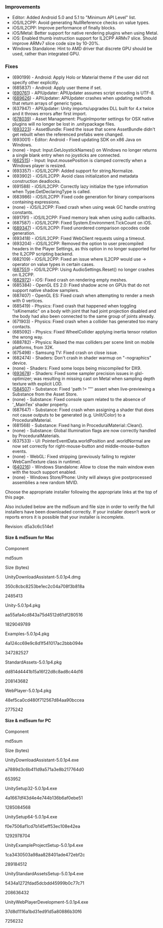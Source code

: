 ### Improvements

*   Editor: Added Android 5.0 and 5.1 to "Minimum API Level" list.
*   iOS/IL2CPP: Avoid generating NullReference checks on value types.
*   iOS/IL2CPP: Improve performance of finally blocks.
*   iOS/Metal: Better support for native rendering plugins when using Metal.
*   iOS: Enabled thumb instruction support for IL2CPP ARMv7 slice. Should improve ARMv7 slice code size by 10-20%.
*   Windows Standalone: Hint to AMD driver that discrete GPU should be used, rather than integrated GPU.

### Fixes

*   (690199) - Android: Apply Holo or Material theme if the user did not specify other explicitly.
*   (685837) - Android: Apply user theme if set.
*   ([690761](http://issuetracker.unity3d.com/issues/api-upgrade-causes-certain-characters-in-commented-out-lines-to-be-replaced-with-odd-symbols)) - APIUpdater: APIUpdater assumes script encoding is UTF-8.
*   ([689626](http://issuetracker.unity3d.com/issues/apiupdater-crashes-when-updating-methods-that-return-arrays-of-generic-types)) - APIUpdater: APIUpdater crashes when updating methods that return arrays of generic types.
*   (637947) - APIUpdater: Unity imports/upgrades DLL built for 4.x twice and it throws errors after first import.
*   ([678039](http://issuetracker.unity3d.com/issues/plugin-importer-settings-do-not-persist-when-exporting-a-unitypackage)) - Asset Management: PluginImporter settings for OSX native plugins will no longer be lost in .unitypackage files.
*   ([693223](http://issuetracker.unity3d.com/issues/bundle-changes-not-visible-in-scene)) - AssetBundle: Fixed the issue that scene AssetBundle didn't get rebuilt when the referenced prefabs were changed.
*   (693001) - Editor: Android - Fixed updating SDK on x86 Java on Windows.
*   (none) - Input: Input.GetJoystickNames() on Windows no longer returns a single blank entry when no joysticks are connected.
*   ([662515](http://issuetracker.unity3d.com/issues/input-when-resizing-window-input-dot-mouseposition-will-be-clamped-by-the-original-window-size68934)) - Input: Input.mousePosition is clamped correctly when a Windows player is resized.
*   (693357) - iOS/IL2CPP: Added support for string.Normalize.
*   (693902) - iOS/IL2CPP: Avoid class initialization and metadata construction deadlocks.
*   (691588) - iOS/IL2CPP: Correctly lazy initialize the type information when Type.GetDeclaringType is called.
*   (683986) - iOS/IL2CPP: Fixed code generation for binary comparisons containing expressions.
*   (none) - iOS/IL2CPP: Fixed crash when using weak GC handle onstring constants.
*   (691791) - iOS/IL2CPP: Fixed memory leak when using audio callbacks.
*   (687587) - iOS/IL2CPP: Fixed System.Environment.TickCount on iOS.
*   ([689347](http://issuetracker.unity3d.com/issues/il2cpp-bounds-dot-encapsulate-on-a-bounds-of-size-infinity-sets-the-bounds-to-size-nan)) - iOS/IL2CPP: Fixed unordered comparison opcodes code generation.
*   (693418) - iOS/IL2CPP: Fixed WebClient requests using a timeout.
*   (693204) - iOS/IL2CPP: Removed the option to user precompiled headers in the Player Settings, as this option in no longer supported for the IL2CPP scripting backend.
*   (682109) - iOS/IL2CPP: Fixed an issue where IL2CPP would use -> operator on value types in certain cases.
*   ([687551](http://issuetracker.unity3d.com/issues/il2cpp-audio-resetting-audio-settings-via-script-causes-crash)) - iOS/IL2CPP: Using AudioSettings.Reset() no longer crashes on IL2CPP.
*   ([682972](http://issuetracker.unity3d.com/issues/app-freezes-on-getbuffer-inline)) - iOS: Fixed crash on rendering empty meshes.
*   (685384) - OpenGL ES 2.0: Fixed shadow acne on GPUs that do not support native shadow samplers.
*   (687407) - OpenGL ES: Fixed crash when attempting to render a mesh with 0 vertices.
*   (685419) - Physics: Fixed crash that happened when toggling "isKinematic" on a body with joint that had joint projection disabled and the body had also been connected to the same group of joints already.
*   (671903) - Physics: Fixed crash when a collider has generated too many contacts.
*   (685092) - Physics: Fixed WheelCollider applying inertia tensor rotation the wrong way.
*   (688782) - Physics: Raised the max colliders per scene limit on mobile platforms, from 32K.
*   (675498) - Samsung TV: Fixed crash on close issue.
*   (682474) - Shaders: Don't crash in shader warmup on "-nographics" device.
*   (none) - Shaders: Fixed some loops being miscompiled for DX9.
*   ([693678](http://issuetracker.unity3d.com/issues/hlsl-to-metal-translator-fails-properly-translate-cameramotionblur-shader)) - Shaders: Fixed some sampler precision issues in glsl-optimizer; was resulting in missing cast on Metal when sampling depth texture with explicit LOD.
*   ([584507](http://issuetracker.unity3d.com/issues/path-equals-equals-error-when-modifying-properties-of-a-procedural-material-from-the-asset-store)) - Substance: Fixed 'path != ""' assert when live-previewing a Substance from the Asset Store.
*   (none) - Substance: Fixed console spam related to the absence of '\_MainTex' shader property.
*   (687647) - Substance: Fixed crash when assigning a shader that does not cause outputs to be generated (e.g. Unlit/Color) to a ProceduralMaterial.
*   (681568) - Substance: Fixed hang in ProceduralMaterial::Clean().
*   (none) - Substance: Global Illumination flags are now correctly handled by ProceduralMaterials.
*   (637533) - UI: PointerEventData.worldPosition and .worldNormal are now set correctly for right-mouse-button and middle-mouse-button events.
*   (none) - WebGL: Fixed stripping (previously failing to register WebCamTexture class in runtime).
*   ([640216](http://issuetracker.unity3d.com/issues/cant-close-standalone-window-with-touch-input)) - Windows Standalone: Allow to close the main window even with the touch support enabled.
*   (none) - Windows Store/Phone: Unity will always give postprocessed assemblies a new random MVID.

Choose the appropriate installer following the appropriate links at the top of this page.

Also included below are the md5sum and file size in order to verify the full installers have been downloaded correctly. If your installer doesn’t work or reports errors it is possible that your installer is incomplete.

Revision: d5a3c6c514e1

#### Size & md5sum for Mac

Component

md5sum

Size (bytes)

UnityDownloadAssistant-5.0.1p4.dmg

350c8cbc8253be1ec2c04a708f3b818a

2485413

Unity-5.0.1p4.pkg

aa55afa4cd843a75d4512d61df280516

1829049789

Examples-5.0.1p4.pkg

4a124cc69e9c8d1f541017ac2bbb094e

347282527

StandardAssets-5.0.1p4.pkg

dd814d4441b15a16f22d8c8ad8c44d16

208143682

WebPlayer-5.0.1p4.pkg

48ef5ca0cd480f712567d84aa90bccea

2775242

#### Size & md5sum for PC

Component

md5sum

Size (bytes)

UnityDownloadAssistant-5.0.1p4.exe

a7889d3c6b411d9a571a3e8b217764d0

653952

UnitySetup32-5.0.1p4.exe

4a1667df43d4e4e744b136b6af0ebe51

1285084568

UnitySetup64-5.0.1p4.exe

f0e7506af1cd7b145eff53ec108e42ea

1292978704

UnityExampleProjectSetup-5.0.1p4.exe

1ca3430503a98aa828401ade472ebf2c

289184512

UnityStandardAssetsSetup-5.0.1p4.exe

5434a1272fdad5dcbdd45999b0c77c71

208636432

UnityWebPlayerDevelopment-5.0.1p4.exe

37d8d1116a1bd31ed91d5a80886b30f6

7256232